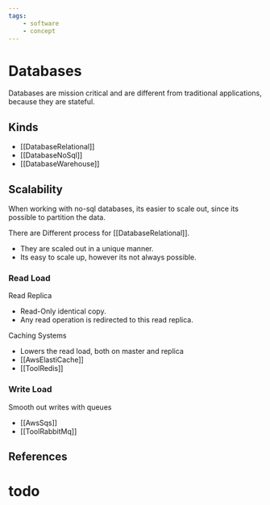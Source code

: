```yaml
---
tags:
    - software
    - concept
---
```


# Databases

Databases are mission critical and are different from traditional applications, because they are stateful.

## Kinds

- \[\[DatabaseRelational]]
- \[\[DatabaseNoSql]]
- \[\[DatabaseWarehouse]]

## Scalability

When working with no-sql databases, its easier to scale out, since its possible to partition the data.

There are Different process for \[\[DatabaseRelational]].

- They are scaled out in a unique manner.
- Its easy to scale up, however its not always possible.

### Read Load

Read Replica

- Read-Only identical copy.
- Any read operation is redirected to this read replica.

Caching Systems

- Lowers the read load, both on master and replica
- \[\[AwsElastiCache]]
- \[\[ToolRedis]]

### Write Load

Smooth out writes with queues

- \[\[AwsSqs]]
- \[\[ToolRabbitMq]]

## References

# todo
